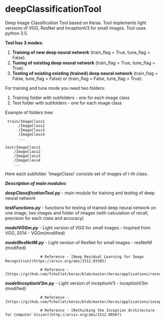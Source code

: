 # deepClassificationTool 
Deep Image Classification Tool based on Keras. Tool implements light versions of VGG, ResNet and InceptionV3 for small images.
Tool uses python 3.5. 

**Tool has 3 modes:**
1) **Training of new deep neural network** (train_flag = True, tune_flag = False).
2) **Tuning of existing deep neural network** (train_flag = True, tune_flag = True).
3) **Testing of existing existing (trained) deep neural network** (train_flag = False, tune_flag = False) or (train_flag = False, tune_flag = True).

For training and tune mode you need two folders:
1) Training folder with subfolders - one for each image class
2) Test folder with subfolders - one for each image class

Example of folders tree:

     train/ImageClass1
          /ImageClass2
          /ImageClass3
          /ImageClass4
          ...

    test/ImageClass1 
        /ImageClass2
        /ImageClass3
        /ImageClass4
        ...

Here each subfolder 'ImageClassi' consists set of images of i-th class.

***Description of main modules:***

***deepClassificationTool.py*** - main module for training and testing of deep neural network

***testFunctions.py*** - functions for testing of trained deep neural network on one image, two images and folder of images (with calculation of recall, precision for each class and accuracy)

***modelVGGm.py*** - Light version of VGG for small images - Inspired from VGG, 2014 - VGGm(modified)

***modelResNetM.py*** - Light version of ResNet for small images - resNetM (modified)

                    # Reference - [Deep Residual Learning for Image Recognition](https://arxiv.org/abs/1512.03385)
                    
                    # Reference - [https://github.com/fchollet/keras/blob/master/keras/applications/resnet50.py]
                    
***modelInceptionV3m.py*** - Light version of inceptionV3 - inceptionV3m (modified)

                    # Reference - [https://github.com/fchollet/keras/blob/master/keras/applications/inception_v3.py]
                    
                    # Reference - [Rethinking the Inception Architecture for Computer Vision](http://arxiv.org/abs/1512.00567)
